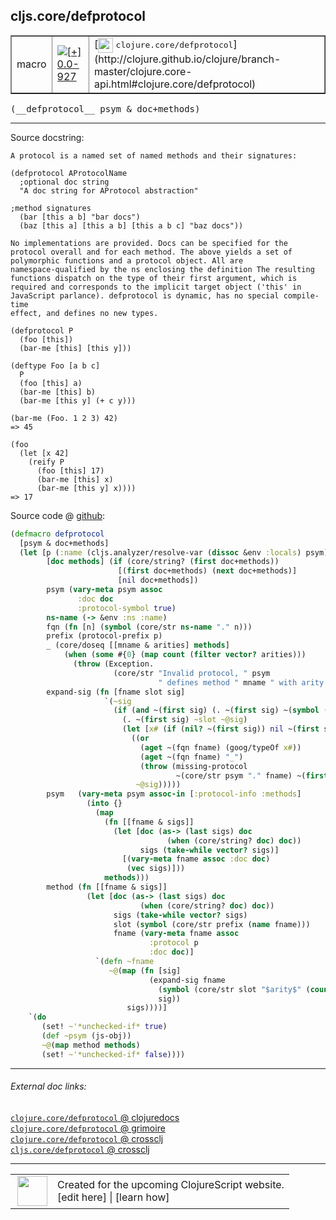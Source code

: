 ## cljs.core/defprotocol



 <table border="1">
<tr>
<td>macro</td>
<td><a href="https://github.com/cljsinfo/cljs-api-docs/tree/0.0-927"><img valign="middle" alt="[+] 0.0-927" title="Added in 0.0-927" src="https://img.shields.io/badge/+-0.0--927-lightgrey.svg"></a> </td>
<td>
[<img height="24px" valign="middle" src="http://i.imgur.com/1GjPKvB.png"> <samp>clojure.core/defprotocol</samp>](http://clojure.github.io/clojure/branch-master/clojure.core-api.html#clojure.core/defprotocol)
</td>
</tr>
</table>


 <samp>
(__defprotocol__ psym & doc+methods)<br>
</samp>

---





Source docstring:

```
A protocol is a named set of named methods and their signatures:

(defprotocol AProtocolName
  ;optional doc string
  "A doc string for AProtocol abstraction"

;method signatures
  (bar [this a b] "bar docs")
  (baz [this a] [this a b] [this a b c] "baz docs"))

No implementations are provided. Docs can be specified for the
protocol overall and for each method. The above yields a set of
polymorphic functions and a protocol object. All are
namespace-qualified by the ns enclosing the definition The resulting
functions dispatch on the type of their first argument, which is
required and corresponds to the implicit target object ('this' in
JavaScript parlance). defprotocol is dynamic, has no special compile-time
effect, and defines no new types.

(defprotocol P
  (foo [this])
  (bar-me [this] [this y]))

(deftype Foo [a b c]
  P
  (foo [this] a)
  (bar-me [this] b)
  (bar-me [this y] (+ c y)))

(bar-me (Foo. 1 2 3) 42)
=> 45

(foo
  (let [x 42]
    (reify P
      (foo [this] 17)
      (bar-me [this] x)
      (bar-me [this y] x))))
=> 17
```


Source code @ [github](https://github.com/clojure/clojurescript/blob/r3148/src/clj/cljs/core.clj#L1199-L1294):

```clj
(defmacro defprotocol
  [psym & doc+methods]
  (let [p (:name (cljs.analyzer/resolve-var (dissoc &env :locals) psym))
        [doc methods] (if (core/string? (first doc+methods))
                        [(first doc+methods) (next doc+methods)]
                        [nil doc+methods])
        psym (vary-meta psym assoc
               :doc doc
               :protocol-symbol true)
        ns-name (-> &env :ns :name)
        fqn (fn [n] (symbol (core/str ns-name "." n)))
        prefix (protocol-prefix p)
        _ (core/doseq [[mname & arities] methods]
            (when (some #{0} (map count (filter vector? arities)))
              (throw (Exception.
                       (core/str "Invalid protocol, " psym
                                 " defines method " mname " with arity 0")))))
        expand-sig (fn [fname slot sig]
                     `(~sig
                       (if (and ~(first sig) (. ~(first sig) ~(symbol (core/str "-" slot)))) ;; Property access needed here.
                         (. ~(first sig) ~slot ~@sig)
                         (let [x# (if (nil? ~(first sig)) nil ~(first sig))]
                           ((or
                             (aget ~(fqn fname) (goog/typeOf x#))
                             (aget ~(fqn fname) "_")
                             (throw (missing-protocol
                                     ~(core/str psym "." fname) ~(first sig))))
                            ~@sig)))))
        psym   (vary-meta psym assoc-in [:protocol-info :methods]
                 (into {}
                   (map
                     (fn [[fname & sigs]]
                       (let [doc (as-> (last sigs) doc
                                   (when (core/string? doc) doc))
                             sigs (take-while vector? sigs)]
                         [(vary-meta fname assoc :doc doc)
                          (vec sigs)]))
                     methods)))
        method (fn [[fname & sigs]]
                 (let [doc (as-> (last sigs) doc
                             (when (core/string? doc) doc))
                       sigs (take-while vector? sigs)
                       slot (symbol (core/str prefix (name fname)))
                       fname (vary-meta fname assoc
                               :protocol p
                               :doc doc)]
                   `(defn ~fname
                      ~@(map (fn [sig]
                               (expand-sig fname
                                 (symbol (core/str slot "$arity$" (count sig)))
                                 sig))
                          sigs))))]
    `(do
       (set! ~'*unchecked-if* true)
       (def ~psym (js-obj))
       ~@(map method methods)
       (set! ~'*unchecked-if* false))))
```

<!--
Repo - tag - source tree - lines:

 <pre>
clojurescript @ r3148
└── src
    └── clj
        └── cljs
            └── <ins>[core.clj:1199-1294](https://github.com/clojure/clojurescript/blob/r3148/src/clj/cljs/core.clj#L1199-L1294)</ins>
</pre>

-->

---



###### External doc links:

[`clojure.core/defprotocol` @ clojuredocs](http://clojuredocs.org/clojure.core/defprotocol)<br>
[`clojure.core/defprotocol` @ grimoire](http://conj.io/store/v1/org.clojure/clojure/1.7.0-beta3/clj/clojure.core/defprotocol/)<br>
[`clojure.core/defprotocol` @ crossclj](http://crossclj.info/fun/clojure.core/defprotocol.html)<br>
[`cljs.core/defprotocol` @ crossclj](http://crossclj.info/fun/cljs.core/defprotocol.html)<br>

---

 <table>
<tr><td>
<img valign="middle" align="right" width="48px" src="http://i.imgur.com/Hi20huC.png">
</td><td>
Created for the upcoming ClojureScript website.<br>
[edit here] | [learn how]
</td></tr></table>

[edit here]:https://github.com/cljsinfo/cljs-api-docs/blob/master/cljsdoc/cljs.core_defprotocol.cljsdoc
[learn how]:https://github.com/cljsinfo/cljs-api-docs/wiki/cljsdoc-files

<!--

This information was too distracting to show to readers, but I'll leave it
commented here since it is helpful to:

- pretty-print the data used to generate this document
- and show how to retrieve that data



The API data for this symbol:

```clj
{:ns "cljs.core",
 :name "defprotocol",
 :signature ["[psym & doc+methods]"],
 :history [["+" "0.0-927"]],
 :type "macro",
 :full-name-encode "cljs.core_defprotocol",
 :source {:code "(defmacro defprotocol\n  [psym & doc+methods]\n  (let [p (:name (cljs.analyzer/resolve-var (dissoc &env :locals) psym))\n        [doc methods] (if (core/string? (first doc+methods))\n                        [(first doc+methods) (next doc+methods)]\n                        [nil doc+methods])\n        psym (vary-meta psym assoc\n               :doc doc\n               :protocol-symbol true)\n        ns-name (-> &env :ns :name)\n        fqn (fn [n] (symbol (core/str ns-name \".\" n)))\n        prefix (protocol-prefix p)\n        _ (core/doseq [[mname & arities] methods]\n            (when (some #{0} (map count (filter vector? arities)))\n              (throw (Exception.\n                       (core/str \"Invalid protocol, \" psym\n                                 \" defines method \" mname \" with arity 0\")))))\n        expand-sig (fn [fname slot sig]\n                     `(~sig\n                       (if (and ~(first sig) (. ~(first sig) ~(symbol (core/str \"-\" slot)))) ;; Property access needed here.\n                         (. ~(first sig) ~slot ~@sig)\n                         (let [x# (if (nil? ~(first sig)) nil ~(first sig))]\n                           ((or\n                             (aget ~(fqn fname) (goog/typeOf x#))\n                             (aget ~(fqn fname) \"_\")\n                             (throw (missing-protocol\n                                     ~(core/str psym \".\" fname) ~(first sig))))\n                            ~@sig)))))\n        psym   (vary-meta psym assoc-in [:protocol-info :methods]\n                 (into {}\n                   (map\n                     (fn [[fname & sigs]]\n                       (let [doc (as-> (last sigs) doc\n                                   (when (core/string? doc) doc))\n                             sigs (take-while vector? sigs)]\n                         [(vary-meta fname assoc :doc doc)\n                          (vec sigs)]))\n                     methods)))\n        method (fn [[fname & sigs]]\n                 (let [doc (as-> (last sigs) doc\n                             (when (core/string? doc) doc))\n                       sigs (take-while vector? sigs)\n                       slot (symbol (core/str prefix (name fname)))\n                       fname (vary-meta fname assoc\n                               :protocol p\n                               :doc doc)]\n                   `(defn ~fname\n                      ~@(map (fn [sig]\n                               (expand-sig fname\n                                 (symbol (core/str slot \"$arity$\" (count sig)))\n                                 sig))\n                          sigs))))]\n    `(do\n       (set! ~'*unchecked-if* true)\n       (def ~psym (js-obj))\n       ~@(map method methods)\n       (set! ~'*unchecked-if* false))))",
          :title "Source code",
          :repo "clojurescript",
          :tag "r3148",
          :filename "src/clj/cljs/core.clj",
          :lines [1199 1294]},
 :full-name "cljs.core/defprotocol",
 :clj-symbol "clojure.core/defprotocol",
 :docstring "A protocol is a named set of named methods and their signatures:\n\n(defprotocol AProtocolName\n  ;optional doc string\n  \"A doc string for AProtocol abstraction\"\n\n;method signatures\n  (bar [this a b] \"bar docs\")\n  (baz [this a] [this a b] [this a b c] \"baz docs\"))\n\nNo implementations are provided. Docs can be specified for the\nprotocol overall and for each method. The above yields a set of\npolymorphic functions and a protocol object. All are\nnamespace-qualified by the ns enclosing the definition The resulting\nfunctions dispatch on the type of their first argument, which is\nrequired and corresponds to the implicit target object ('this' in\nJavaScript parlance). defprotocol is dynamic, has no special compile-time\neffect, and defines no new types.\n\n(defprotocol P\n  (foo [this])\n  (bar-me [this] [this y]))\n\n(deftype Foo [a b c]\n  P\n  (foo [this] a)\n  (bar-me [this] b)\n  (bar-me [this y] (+ c y)))\n\n(bar-me (Foo. 1 2 3) 42)\n=> 45\n\n(foo\n  (let [x 42]\n    (reify P\n      (foo [this] 17)\n      (bar-me [this] x)\n      (bar-me [this y] x))))\n=> 17"}

```

Retrieve the API data for this symbol:

```clj
;; from Clojure REPL
(require '[clojure.edn :as edn])
(-> (slurp "https://raw.githubusercontent.com/cljsinfo/cljs-api-docs/catalog/cljs-api.edn")
    (edn/read-string)
    (get-in [:symbols "cljs.core/defprotocol"]))
```

-->

